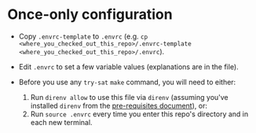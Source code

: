 # Once-only configuration

*   Copy `.envrc-template` to `.envrc` (e.g. `cp <where_you_checked_out_this_repo>/.envrc-template <where_you_checked_out_this_repo>/.envrc`).
*   Edit `.envrc` to set a few variable values (explanations are in the file).
*   Before you use any `try-sat` `make` command, you will need to either:

    1.  Run `direnv allow` to use this file via `direnv` (assuming you've installed `direnv` from the [pre-requisites document](PREREQS.md)), or:
    2.  Run `source .envrc` every time you enter this repo's directory and in each new terminal.
